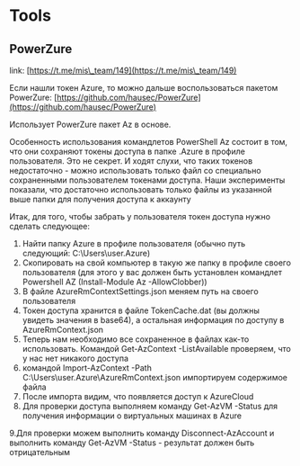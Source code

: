 # Tools

## PowerZure

link: [https://t.me/mis\_team/149](https://t.me/mis\_team/149)

Если нашли токен Azure, то можно дальше воспользоваться пакетом PowerZure: [https://github.com/hausec/PowerZure](https://github.com/hausec/PowerZure)

Использует PowerZure пакет Az в основе.

Особенность использования командлетов PowerShell Az состоит в том, что они сохраняют токены доступа в папке .Azure в профиле пользователя. Это не секрет. И ходят слухи, что таких токенов недостаточно - можно использовать только файл со специально сохраненными пользователем токенами доступа. Наши эксперименты показали, что достаточно использовать только файлы из указанной выше папки для получения доступа к аккаунту

Итак, для того, чтобы забрать у пользователя токен доступа нужно сделать следующее:

1. Найти папку Azure в профиле пользователя (обычно путь следующий: C:\Users\user.Azure)
2. Скопировать на свой компьютер в такую же папку в профиле своего пользователя (для этого у вас должен быть установлен командлет Powershell AZ (Install-Module Az -AllowClobber))
3. В файле AzureRmContextSettings.json меняем путь на своего пользователя
4. Токен доступа хранится в файле TokenCache.dat (вы должны увидеть значения в base64), а остальная информация по доступу в AzureRmContext.json
5. Теперь нам необходимо все сохраненное в файлах как-то использовать. Командой Get-AzContext -ListAvailable проверяем, что у нас нет никакого доступа
6. командой Import-AzContext -Path C:\Users\user.Azure\AzureRmContext.json импортируем содержимое файла
7. После импорта видим, что появляется доступ к AzureCloud
8. Для проверки доступа выполняем команду Get-AzVM -Status для получения информации о виртуальных машинах в Azure

9.Для проверки можем выполнить команду Disconnect-AzAccount и выполнить команду Get-AzVM -Status - результат должен быть отрицательным

